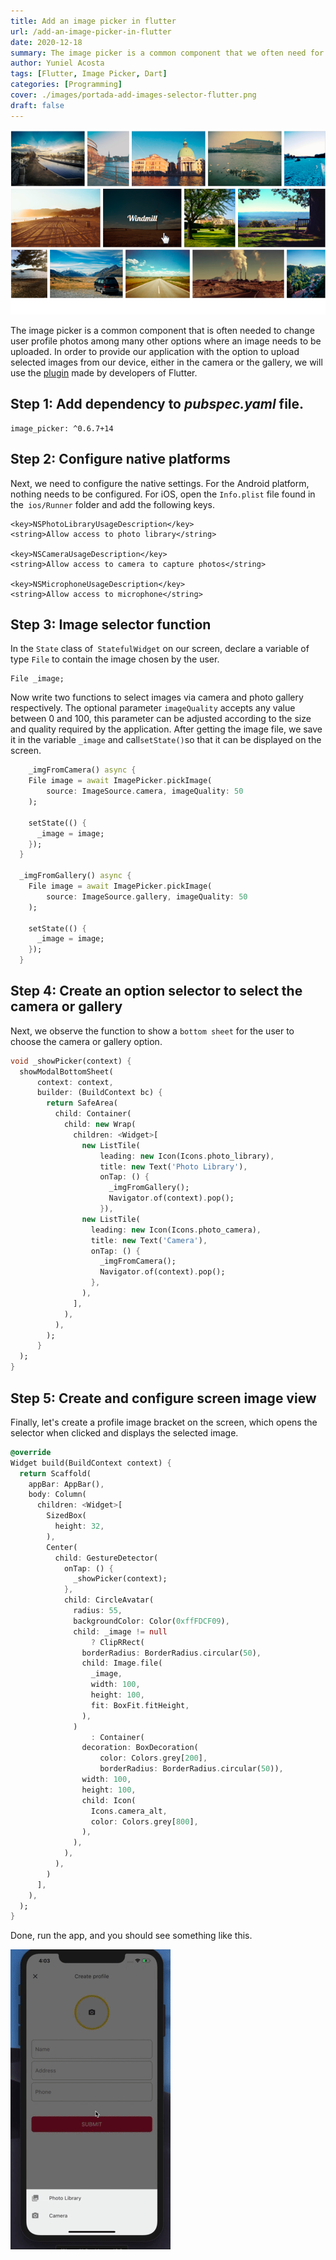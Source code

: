 ```yaml
---
title: Add an image picker in flutter
url: /add-an-image-picker-in-flutter
date: 2020-12-18
summary: The image picker is a common component that we often need for user profiles and other things. How to add an image picker to flutter to select images from gallery or camera
author: Yuniel Acosta
tags: [Flutter, Image Picker, Dart]
categories: [Programming]
cover: ./images/portada-add-images-selector-flutter.png
draft: false
---
```



![background](./images/portada-add-images-selector-flutter.png)

The image picker is a common component that is often needed to change user profile photos among many other options where an image needs to be uploaded. In order to provide our application with the option to upload selected images from our device, either in the camera or the gallery, we will use the [plugin](https://pub.dev/packages/image_picker) made by developers of Flutter.

## **Step 1**: Add dependency to **_pubspec.yaml_** file.

    image_picker: ^0.6.7+14

## **Step 2**: Configure native platforms

Next, we need to configure the native settings. For the Android platform, nothing needs to be configured. For iOS, open the `Info.plist` file found in the` ios/Runner` folder and add the following keys.
~~~text
<key>NSPhotoLibraryUsageDescription</key>
<string>Allow access to photo library</string>

<key>NSCameraUsageDescription</key>
<string>Allow access to camera to capture photos</string>

<key>NSMicrophoneUsageDescription</key>
<string>Allow access to microphone</string>
~~~
## **Step 3**: Image selector function

In the `State` class of` StatefulWidget` on our screen, declare a variable of type `File` to contain the image chosen by the user.

    File _image;

Now write two functions to select images via camera and photo gallery respectively. The optional parameter `imageQuality` accepts any value between 0 and 100, this parameter can be adjusted according to the size and quality required by the application. After getting the image file, we save it in the variable `_image` and call` setState() `so that it can be displayed on the screen.

~~~dart
    _imgFromCamera() async {
    File image = await ImagePicker.pickImage(
        source: ImageSource.camera, imageQuality: 50
    );
  
    setState(() {
      _image = image;
    });
  }
  
  _imgFromGallery() async {
    File image = await ImagePicker.pickImage(
        source: ImageSource.gallery, imageQuality: 50
    );
  
    setState(() {
      _image = image;
    });
  }
~~~

## **Step 4**: Create an option selector to select the camera or gallery

Next, we observe the function to show a `bottom sheet` for the user to choose the camera or gallery option.

~~~dart
void _showPicker(context) {
  showModalBottomSheet(
      context: context,
      builder: (BuildContext bc) {
        return SafeArea(
          child: Container(
            child: new Wrap(
              children: <Widget>[
                new ListTile(
                    leading: new Icon(Icons.photo_library),
                    title: new Text('Photo Library'),
                    onTap: () {
                      _imgFromGallery();
                      Navigator.of(context).pop();
                    }),
                new ListTile(
                  leading: new Icon(Icons.photo_camera),
                  title: new Text('Camera'),
                  onTap: () {
                    _imgFromCamera();
                    Navigator.of(context).pop();
                  },
                ),
              ],
            ),
          ),
        );
      }
  );
}
~~~

## **Step 5**: Create and configure screen image view
Finally, let's create a profile image bracket on the screen, which opens the selector when clicked and displays the selected image.

~~~dart
@override
Widget build(BuildContext context) {
  return Scaffold(
    appBar: AppBar(),
    body: Column(
      children: <Widget>[
        SizedBox(
          height: 32,
        ),
        Center(
          child: GestureDetector(
            onTap: () {
              _showPicker(context);
            },
            child: CircleAvatar(
              radius: 55,
              backgroundColor: Color(0xffFDCF09),
              child: _image != null
                  ? ClipRRect(
                borderRadius: BorderRadius.circular(50),
                child: Image.file(
                  _image,
                  width: 100,
                  height: 100,
                  fit: BoxFit.fitHeight,
                ),
              )
                  : Container(
                decoration: BoxDecoration(
                    color: Colors.grey[200],
                    borderRadius: BorderRadius.circular(50)),
                width: 100,
                height: 100,
                child: Icon(
                  Icons.camera_alt,
                  color: Colors.grey[800],
                ),
              ),
            ),
          ),
        )
      ],
    ),
  );
}

~~~

Done, run the app, and you should see something like this.

![Result](./images/resultado.gif)
